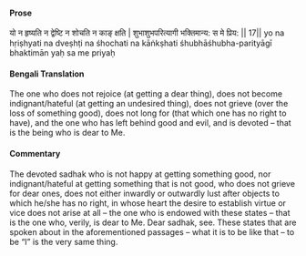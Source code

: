 #### Prose 

यो न हृष्यति न द्वेष्टि न शोचति न काङ् क्षति |
शुभाशुभपरित्यागी भक्तिमान्य: स मे प्रिय: || 17||
yo na hṛiṣhyati na dveṣhṭi na śhochati na kāṅkṣhati
śhubhāśhubha-parityāgī bhaktimān yaḥ sa me priyaḥ

 #### Bengali Translation 

The one who does not rejoice (at getting a dear thing), does not become indignant/hateful (at getting an undesired thing), does not grieve (over the loss of something good), does not long for (that which one has no right to have), and the one who has left behind good and evil, and is devoted – that is the being who is dear to Me. 

 #### Commentary 

The devoted sadhak who is not happy at getting something good, nor indignant/hateful at getting something that is not good, who does not grieve for dear ones, does not either inwardly or outwardly lust after objects to which he/she has no right, in whose heart the desire to establish virtue or vice does not arise at all – the one who is endowed with these states – that is the one who, verily, is dear to Me. Dear sadhak, see. These states that are spoken about in the aforementioned passages – what it is to be like that – to be “I” is the very same thing. 